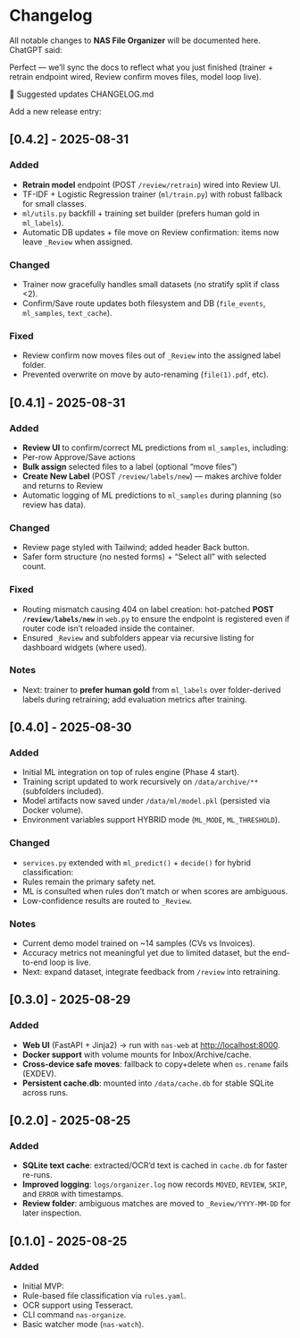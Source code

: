 # Changelog

All notable changes to **NAS File Organizer** will be documented here.
ChatGPT said:

Perfect — we’ll sync the docs to reflect what you just finished (trainer + retrain endpoint wired, Review confirm moves files, model loop live).

📌 Suggested updates
CHANGELOG.md

Add a new release entry:

## [0.4.2] - 2025-08-31
### Added
- **Retrain model** endpoint (POST `/review/retrain`) wired into Review UI.
- TF-IDF + Logistic Regression trainer (`ml/train.py`) with robust fallback for small classes.
- `ml/utils.py` backfill + training set builder (prefers human gold in `ml_labels`).
- Automatic DB updates + file move on Review confirmation: items now leave `_Review` when assigned.

### Changed
- Trainer now gracefully handles small datasets (no stratify split if class <2).
- Confirm/Save route updates both filesystem and DB (`file_events`, `ml_samples`, `text_cache`).

### Fixed
- Review confirm now moves files out of `_Review` into the assigned label folder.
- Prevented overwrite on move by auto-renaming (`file(1).pdf`, etc).

## [0.4.1] - 2025-08-31
### Added
- **Review UI** to confirm/correct ML predictions from `ml_samples`, including:
- Per-row Approve/Save actions
- **Bulk assign** selected files to a label (optional “move files”)
- **Create New Label** (POST `/review/labels/new`) — makes archive folder and returns to Review
- Automatic logging of ML predictions to `ml_samples` during planning (so review has data).

### Changed
- Review page styled with Tailwind; added header Back button.
- Safer form structure (no nested forms) + “Select all” with selected count.

### Fixed
- Routing mismatch causing 404 on label creation: hot-patched **POST `/review/labels/new`** in `web.py` to ensure the endpoint is registered even if router code isn’t reloaded inside the container.
- Ensured `_Review` and subfolders appear via recursive listing for dashboard widgets (where used).

### Notes
- Next: trainer to **prefer human gold** from `ml_labels` over folder-derived labels during retraining; add evaluation metrics after training.

## [0.4.0] - 2025-08-30
### Added
- Initial ML integration on top of rules engine (Phase 4 start).
- Training script updated to work recursively on `/data/archive/**` (subfolders included).
- Model artifacts now saved under `/data/ml/model.pkl` (persisted via Docker volume).
- Environment variables support HYBRID mode (`ML_MODE`, `ML_THRESHOLD`).

### Changed
- `services.py` extended with `ml_predict()` + `decide()` for hybrid classification:
- Rules remain the primary safety net.
- ML is consulted when rules don’t match or when scores are ambiguous.
- Low-confidence results are routed to `_Review`.

### Notes
- Current demo model trained on ~14 samples (CVs vs Invoices).
- Accuracy metrics not meaningful yet due to limited dataset, but the end-to-end loop is live.
- Next: expand dataset, integrate feedback from `/review` into retraining.

## [0.3.0] - 2025-08-29
### Added
- **Web UI** (FastAPI + Jinja2) → run with `nas-web` at [http://localhost:8000](http://localhost:8000).
- **Docker support** with volume mounts for Inbox/Archive/cache.
- **Cross-device safe moves**: fallback to copy+delete when `os.rename` fails (EXDEV).
- **Persistent cache.db**: mounted into `/data/cache.db` for stable SQLite across runs.


## [0.2.0] - 2025-08-25
### Added
- **SQLite text cache**: extracted/OCR’d text is cached in `cache.db` for faster re-runs.
- **Improved logging**: `logs/organizer.log` now records `MOVED`, `REVIEW`, `SKIP`, and `ERROR` with timestamps.
- **Review folder**: ambiguous matches are moved to `_Review/YYYY-MM-DD` for later inspection.

## [0.1.0] - 2025-08-25
### Added
- Initial MVP:
- Rule-based file classification via `rules.yaml`.
- OCR support using Tesseract.
- CLI command `nas-organize`.
- Basic watcher mode (`nas-watch`).
